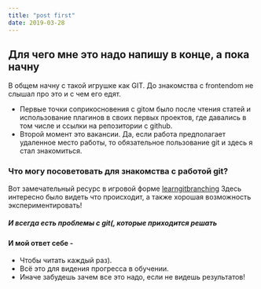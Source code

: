 ```yaml
---
title: "post first"
date: 2019-03-28
---
```


## Для чего мне это надо напишу в конце, а пока начну

В общем начну с такой игрушке как GIT. До знакомства с frontendom не слышал про это и с чем его едят.
* Первые точки соприкосновения с gitом было после чтения статей и использование плагинов в своих первых проектов, где давались в том числе и ссылки на репозитории с github.
* Второй момент это вакансии. Да, если работа предполагает удаленное место работы, то обязательное пользование git и здесь я стал знакомиться.

### Что могу посоветовать для знакомства c работой git?

Вот замечательный ресурс в игровой форме [learngitbranching](https://learngitbranching.js.org/)
Здесь интересно было видеть что происходит, а также хорошая возможность экспериментировать!

##### И всегда есть проблемы с git(, которые приходится решать

#### И мой ответ себе - 
* Чтобы читать каждый раз). 
* Всё это для видения прогресса в обучении. 
* Иначе забудешь зачем все это надо, если не видешь результатов!
